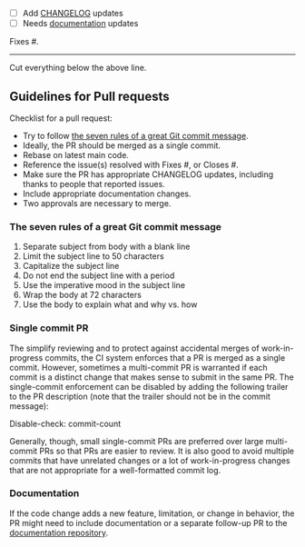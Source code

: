 - [ ] Add [CHANGELOG](https://github.com/timescale/timescaledb/blob/main/CHANGELOG.md) updates
- [ ] Needs [documentation](https://github.com/timescale/docs) updates

Fixes #<issue number>.

---
Cut everything below the above line.

## Guidelines for Pull requests

Checklist for a pull request:

- Try to follow [the seven rules of a great Git commit
message](https://chris.beams.io/posts/git-commit/).
- Ideally, the PR should be merged as a single commit.
- Rebase on latest main code.
- Reference the issue(s) resolved with Fixes #<issue number>, or
  Closes #<issue number>.
- Make sure the PR has appropriate CHANGELOG updates, including thanks
  to people that reported issues.
- Include appropriate documentation changes.
- Two approvals are necessary to merge.

### The seven rules of a great Git commit message

1. Separate subject from body with a blank line
2. Limit the subject line to 50 characters
3. Capitalize the subject line
4. Do not end the subject line with a period
5. Use the imperative mood in the subject line
6. Wrap the body at 72 characters
7. Use the body to explain what and why vs. how

### Single commit PR

The simplify reviewing and to protect against accidental merges of
work-in-progress commits, the CI system enforces that a PR is merged
as a single commit. However, sometimes a multi-commit PR is warranted
if each commit is a distinct change that makes sense to submit in the
same PR. The single-commit enforcement can be disabled by adding the
following trailer to the PR description (note that the trailer should
not be in the commit message):

Disable-check: commit-count

Generally, though, small single-commit PRs are preferred over large
multi-commit PRs so that PRs are easier to review. It is also good to
avoid multiple commits that have unrelated changes or a lot of
work-in-progress changes that are not appropriate for a well-formatted
commit log.

### Documentation

If the code change adds a new feature, limitation, or change in
behavior, the PR might need to include documentation or a separate
follow-up PR to the [documentation repository](https://github.com/timescale/docs).
